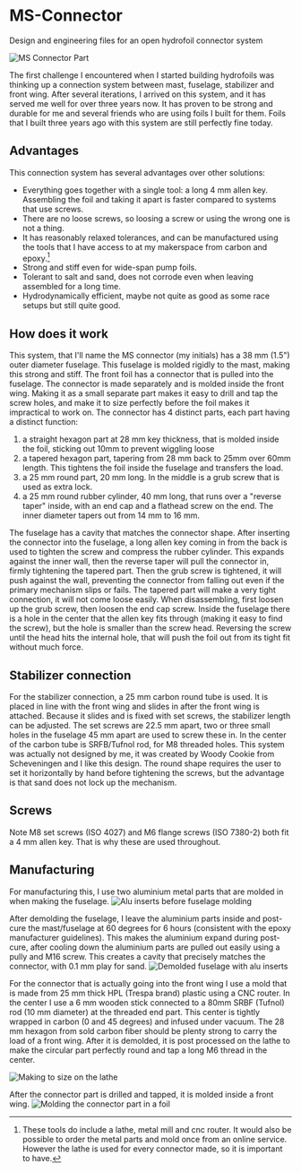 # MS-Connector
Design and engineering files for an open hydrofoil connector system


![MS Connector Part](./MS-Connector.png "MS Connector Part")

The first challenge I encountered when I started building hydrofoils was thinking up a connection system between mast, fuselage, stabilizer and front wing. After several iterations, I arrived on this system, and it has served me well for over three years now. It has proven to be strong and durable for me and several friends who are using foils I built for them. Foils that I built three years ago with this system are still perfectly fine today.

## Advantages
This connection system has several advantages over other solutions:
- Everything goes together with a single tool: a long 4 mm allen key. Assembling the foil and taking it apart is faster compared to systems that use screws.
- There are no loose screws, so loosing a screw or using the wrong one is not a thing.
- It has reasonably relaxed tolerances, and can be manufactured using the tools that I have access to at my makerspace from carbon and epoxy.[^1]
- Strong and stiff even for wide-span pump foils.
- Tolerant to salt and sand, does not corrode even when leaving assembled for a long time.
- Hydrodynamically efficient, maybe not quite as good as some race setups but still quite good.
[^1]: These tools do include a lathe, metal mill and cnc router. It would also be possible to order the metal parts and mold once from an online service. However the lathe is used for every connector made, so it is important to have.

## How does it work
This system, that I'll name the MS connector (my initials) has a 38 mm (1.5") outer diameter fuselage. This fuselage is molded rigidly to the mast, making this strong and stiff. The front foil has a connector that is pulled into the fuselage. The connector is made separately and is molded inside the front wing. Making it as a small separate part makes it easy to drill and tap the screw holes, and make it to size perfectly before the foil makes it impractical to work on.
The connector has 4 distinct parts, each part having a distinct function:
1) a straight hexagon part at 28 mm key thickness, that is molded inside the foil, sticking out 10mm to prevent wiggling loose
2) a tapered hexagon part, tapering from 28 mm back to 25mm over 60mm length. This tightens the foil inside the fuselage and transfers the load.
3) a 25 mm round part, 20 mm long. In the middle is a grub screw that is used as extra lock.
4) a 25 mm round rubber cylinder, 40 mm long, that runs over a "reverse taper" inside, with an end cap and a flathead screw on the end. The inner diameter tapers out from 14 mm to 16 mm.

The fuselage has a cavity that matches the connector shape. After inserting the connector into the fuselage, a long allen key coming in from the back is used to tighten the screw and compress the rubber cylinder. This expands against the inner wall, then the reverse taper will pull the connector in, firmly tightening the tapered part. Then the grub screw is tightened, it will push against the wall, preventing the connector from falling out even if the primary mechanism slips or fails.
The tapered part will make a very tight connection, it will not come loose easily. When disassembling, first loosen up the grub screw, then loosen the end cap screw. Inside the fuselage there is a hole in the center that the allen key fits through (making it easy to find the screw), but the hole is smaller than the screw head. Reversing the screw until the head hits the internal hole, that will push the foil out from its tight fit without much force.

## Stabilizer connection
For the stabilizer connection, a 25 mm carbon round tube is used. It is placed in line with the front wing and slides in after the front wing is attached. Because it slides and is fixed with set screws, the stabilizer length can be adjusted. The set screws are 22.5 mm apart, two or three small holes in the fuselage 45 mm apart are used to screw these in. In the center of the carbon tube is SRFB/Tufnol rod, for M8 threaded holes. This system was actually not designed by me, it was created by Woody Cookie from Scheveningen and I like this design. The round shape requires the user to set it horizontally by hand before tightening the screws, but the advantage is that sand does not lock up the mechanism.

## Screws
Note M8 set screws (ISO 4027) and M6 flange screws (ISO 7380-2) both fit a 4 mm allen key. That is why these are used throughout.

## Manufacturing
For manufacturing this, I use two aluminium metal parts that are molded in when making the fuselage. 
![Alu inserts before fuselage molding](./20231029_170645762_iOS.jpg)

After demolding the fuselage, I leave the aluminium parts inside and post-cure the mast/fuselage at 60 degrees for 6 hours (consistent with the epoxy manufacturer guidelines). This makes the aluminium expand during post-cure, after cooling down the aluminium parts are pulled out easily using a pully and M16 screw. This creates a cavity that precisely matches the connector, with 0.1 mm play for sand.
![Demolded fuselage with alu inserts](./20231104_155041381_iOS.jpg)

For the connector that is actually going into the front wing I use a mold that is made from 25 mm thick HPL (Trespa brand) plastic using a CNC router. In the center I use a 6 mm wooden stick connected to a 80mm SRBF (Tufnol) rod (10 mm diameter) at the threaded end part. This center is tightly wrapped in carbon (0 and 45 degrees) and infused under vacuum. The 28 mm hexagon from sold carbon fiber should be plenty strong to carry the load of a front wing. After it is demolded, it is post processed on the lathe to make the circular part perfectly round and tap a long M6 thread in the center.

![Making to size on the lathe](./20240510_112002059_iOS.jpg)

After the connector part is drilled and tapped, it is molded inside a front wing.
![Molding the connector part in a foil](./20240513_113111000_iOS.jpg)


